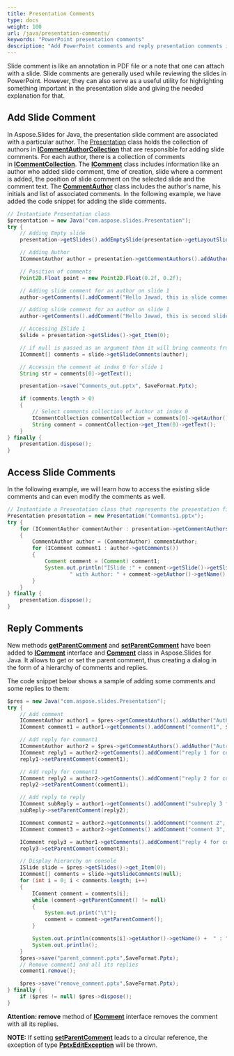 ```yaml
---
title: Presentation Comments
type: docs
weight: 100
url: /java/presentation-comments/
keywords: "PowerPoint presentation comments"
description: "Add PowerPoint comments and reply presentation comments in Java."
---
```


Slide comment is like an annotation in PDF file or a note that one can attach with a slide. Slide comments are generally used while reviewing the slides in PowerPoint. However, they can also serve as a useful utility for highlighting something important in the presentation slide and giving the needed explanation for that.
## **Add Slide Comment**
In Aspose.Slides for Java, the presentation slide comment are associated with a particular author. The [Presentation](https://apireference.aspose.com/slides/java/com.aspose.slides/Presentation) class holds the collection of authors in [**ICommentAuthorCollection**](https://apireference.aspose.com/slides/java/com.aspose.slides/ICommentAuthorCollection) that are responsible for adding slide comments. For each author, there is a collection of comments in [**ICommentCollection**](https://apireference.aspose.com/slides/java/com.aspose.slides/ICommentCollection). The [**IComment**](https://apireference.aspose.com/slides/java/com.aspose.slides/IComment) class includes information like an author who added slide comment, time of creation, slide where a comment is added, the position of slide comment on the selected slide and the comment text. The [**CommentAuthor**](https://apireference.aspose.com/slides/java/com.aspose.slides/CommentAuthor) class includes the author's name, his initials and list of associated comments. In the following example, we have added the code snippet for adding the slide comments.

```java
// Instantiate Presentation class
$presentation = new Java("com.aspose.slides.Presentation");
try {
    // Adding Empty slide
    presentation->getSlides().addEmptySlide(presentation->getLayoutSlides()->get_Item(0));

    // Adding Author
    ICommentAuthor author = presentation->getCommentAuthors().addAuthor("Jawad", "MF");

    // Position of comments
    Point2D.Float point = new Point2D.Float(0.2f, 0.2f);

    // Adding slide comment for an author on slide 1
    author->getComments().addComment("Hello Jawad, this is slide comment", presentation->getSlides()->get_Item(0), point, new Date());

    // Adding slide comment for an author on slide 1
    author->getComments().addComment("Hello Jawad, this is second slide comment", presentation->getSlides()->get_Item(1), point, new Date());

    // Accessing ISlide 1
    $slide = presentation->getSlides()->get_Item(0);

    // if null is passed as an argument then it will bring comments from all authors on selected slide
    IComment[] comments = slide->getSlideComments(author);

    // Accessin the comment at index 0 for slide 1
    String str = comments[0]->getText();

    presentation->save("Comments_out.pptx", SaveFormat.Pptx);

    if (comments.length > 0)
    {
        // Select comments collection of Author at index 0
        ICommentCollection commentCollection = comments[0]->getAuthor()->getComments();
        String comment = commentCollection->get_Item(0)->getText();
    }
} finally {
    presentation.dispose();
}
```

## **Access Slide Comments**
In the following example, we will learn how to access the existing slide comments and can even modify the comments as well.

```java
// Instantiate a Presentation class that represents the presentation file
Presentation presentation = new Presentation("Comments1.pptx");
try {
    for (ICommentAuthor commentAuthor : presentation->getCommentAuthors())
    {
        CommentAuthor author = (CommentAuthor) commentAuthor;
        for (IComment comment1 : author->getComments())
        {
            Comment comment = (Comment) comment1;
            System.out.println("ISlide :" + comment->getSlide()->getSlideNumber() + " has comment: " + comment->getText() + 
                    " with Author: " + comment->getAuthor()->getName() + " posted on time :" + comment->getCreatedTime() + "\n");
        }
    }
} finally {
    presentation.dispose();
}
```

## **Reply Comments**
New methods [**getParentComment**](https://apireference.aspose.com/slides/java/com.aspose.slides/IComment#getParentComment--) and [**setParentComment**](https://apireference.aspose.com/slides/java/com.aspose.slides/IComment#setParentComment-com.aspose.slides.IComment-) have been added to [**IComment**](https://apireference.aspose.com/slides/java/com.aspose.slides/IComment) interface and [**Comment**](https://apireference.aspose.com/slides/java/com.aspose.slides/Comment) class in Aspose.Slides for Java. It allows to get or set the parent comment, thus creating a dialog in the form of a hierarchy of comments and replies.

The code snippet below shows a sample of adding some comments and some replies to them:

```java
$pres = new Java("com.aspose.slides.Presentation");
try {
    // Add comment
    ICommentAuthor author1 = $pres->getCommentAuthors().addAuthor("Author_1", "A.A.");
    IComment comment1 = author1->getComments().addComment("comment1", $pres->getSlides()->get_Item(0), new Point2D.Float(10, 10), new Date());

    // Add reply for comment1
    ICommentAuthor author2 = $pres->getCommentAuthors().addAuthor("Autror_2", "B.B.");
    IComment reply1 = author2->getComments().addComment("reply 1 for comment 1", $pres->getSlides()->get_Item(0), new Point2D.Float(10, 10), new Date());
    reply1->setParentComment(comment1);

    // Add reply for comment1
    IComment reply2 = author2->getComments().addComment("reply 2 for comment 1", $pres->getSlides()->get_Item(0),  new Point2D.Float(10, 10), new Date());
    reply2->setParentComment(comment1);

    // Add reply to reply
    IComment subReply = author1->getComments().addComment("subreply 3 for reply 2", $pres->getSlides()->get_Item(0),  new Point2D.Float(10, 10), new Date());
    subReply->setParentComment(reply2);

    IComment comment2 = author2->getComments().addComment("comment 2", $pres->getSlides()->get_Item(0), new Point2D.Float(10, 10), new Date());
    IComment comment3 = author2->getComments().addComment("comment 3", $pres->getSlides()->get_Item(0), new Point2D.Float(10, 10), new Date());

    IComment reply3 = author1->getComments().addComment("reply 4 for comment 3", $pres->getSlides()->get_Item(0), new Point2D.Float(10, 10), new Date());
    reply3->setParentComment(comment3);

    // Display hierarchy on console
    ISlide slide = $pres->getSlides()->get_Item(0);
    IComment[] comments = slide->getSlideComments(null);
    for (int i = 0; i < comments.length; i++)
    {
        IComment comment = comments[i];
        while (comment->getParentComment() != null)
        {
            System.out.print("\t");
            comment = comment->getParentComment();
        }

        System.out.println(comments[i]->getAuthor()->getName() +  " : " + comments[i]->getText());
        System.out.println();
    }
    $pres->save("parent_comment.pptx",SaveFormat.Pptx);
    // Remove comment1 and all its replies
    comment1.remove();

    $pres->save("remove_comment.pptx",SaveFormat.Pptx);
} finally {
    if ($pres != null) $pres->dispose();
}
```

**Attention: remove** method of [**IComment**](https://apireference.aspose.com/slides/java/com.aspose.slides/IComment) interface removes the comment with all its replies.

**NOTE:** If setting [**setParentComment**](https://apireference.aspose.com/slides/java/com.aspose.slides/IComment#setParentComment-com.aspose.slides.IComment-) leads to a circular reference, the exception of type [**PptxEditException**](https://apireference.aspose.com/slides/java/com.aspose.slides/PptxEditException) will be thrown.
